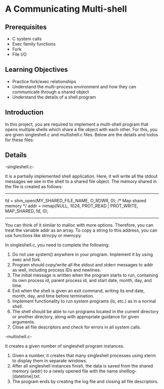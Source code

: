 # A Communicating Multi-shell

## Prerequisites
- C system calls
- Exec family functions
- Fork
- File I/O

## Learning Objectives
- Practice fork/exec relationships
- Understand the multi-process environment and how they can communicate through a shared object
- Understand the details of a shell program

## Introduction
In this project, you are required to implement a multi-shell program that opens multiple shells which share a file object with each other. For this, you are given singleshell.c and multishell.c files. Below are the details and todos for these files:

## Details
-singleshell.c-

It is a partially implemented shell application. Here, it will write all the stdout messages we see in the shell to a shared file object. The memory shared in the file is created as follows:

***
fd = shm_open(MY_SHARED_FILE_NAME, O_RDWR, 0); 
/* Map shared memory */
addr = mmap(NULL, 1024, PROT_READ | PROT_WRITE, MAP_SHARED, fd, 0);
***

You can think of it similar to malloc with more options. Therefore, you can treat the variable addr as an array. To copy a string to this address, you can use functions like strncpy or memcpy.

In singleshell.c, you need to complete the following:
1. Do not use system() anywhere in your program. Implement it by using exec and fork.
2. Program should copy/write all the stdout and stderr messages to addr as well, including process IDs and newlines.
3. The initial message is written when the program starts to run, containing its own process id, parent process id, and start date, month, day, and time.
4. Exit when the shell is given an exit command, writing its end date, month, day, and time before termination.
5. Implement functionality to run system programs (ls, etc.) as in a normal shell.
6. The shell should be able to run programs located in the current directory or another directory, along with appropriate guidance for given arguments.
7. Close all file descriptors and check for errors in all system calls.

-multishell.c-

It creates a given number of singleshell program instances.

1. Given a number, it creates that many singleshell processes using xterm to display them in separate windows.
2. After all singleshell instances finish, the data is saved from the shared memory (addr) to a newly opened file with the name shelllog-[datetime].txt.
3. The program ends by creating the log file and closing all file descriptors.
